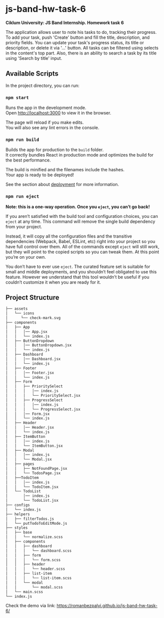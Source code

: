 # js-band-hw-task-6

**Ciklum University: JS Band Internship. Homework task 6**

The application allows user to note his tasks to do, tracking their progress. To
add your task, push 'Create' button and fill the title, description, and
priority fields. You can update your task's progress status, its title or
description, or delete it via '...' button. All tasks can be filtered using
selects in the content's top part. Also, there is an ability to search a task by
its title using 'Search by title' input.

## Available Scripts

In the project directory, you can run:

### `npm start`

Runs the app in the development mode.<br /> Open
[http://localhost:3000](http://localhost:3000) to view it in the browser.

The page will reload if you make edits.<br /> You will also see any lint errors
in the console.

### `npm run build`

Builds the app for production to the `build` folder.<br /> It correctly bundles
React in production mode and optimizes the build for the best performance.

The build is minified and the filenames include the hashes.<br /> Your app is
ready to be deployed!

See the section about
[deployment](https://facebook.github.io/create-react-app/docs/deployment) for
more information.

### `npm run eject`

**Note: this is a one-way operation. Once you `eject`, you can’t go back!**

If you aren’t satisfied with the build tool and configuration choices, you can
`eject` at any time. This command will remove the single build dependency from
your project.

Instead, it will copy all the configuration files and the transitive
dependencies (Webpack, Babel, ESLint, etc) right into your project so you have
full control over them. All of the commands except `eject` will still work, but
they will point to the copied scripts so you can tweak them. At this point
you’re on your own.

You don’t have to ever use `eject`. The curated feature set is suitable for
small and middle deployments, and you shouldn’t feel obligated to use this
feature. However we understand that this tool wouldn’t be useful if you couldn’t
customize it when you are ready for it.

## Project Structure

```bash
├── assets
│   └── icons
│      └── check-mark.svg
├── components
│   ├── App
│   │   │── App.jsx
│   │   └── index.js
│   ├── ButtonDropdown
│   │   │── ButtonDropdown.jsx
│   │   └── index.js
│   ├── Dashboard
│   │   │── Dashboard.jsx
│   │   └── index.js
│   ├── Footer
│   │   │── Footer.jsx
│   │   └── index.js
│   ├── Form
│   │   ├── PrioritySelect
│   │   │   │── index.js
│   │   │   └── PrioritySelect.jsx
│   │   ├── ProgressSelect
│   │   │   │── index.js
│   │   │   └── ProgressSelect.jsx
│   │   │── Form.jsx
│   │   └── index.js
│   ├── Header
│   │   │── Header.jsx
│   │   └── index.js
│   ├── ItemButton
│   │   │── index.js
│   │   └── ItemButton.jsx
│   ├── Modal
│   │   │── index.js
│   │   └── Modal.jsx
│   ├── pages
│   │   ├── NotFoundPage.jsx
│   │   └── TodosPage.jsx
│   ├──TodoItem
│   │   │── index.js
│   │   └── TodoItem.jsx
│   └── TodoList
│       │── index.js
│       └── TodoList.jsx
├── configs
│   └── index.js
├── helpers
│   ├── filterTodos.js
│   └── putTodoToEditMode.js
├── styles
│   ├── base
│   │   └── normalize.scss
│   ├── components
│   │   ├── dashboard
│   │   │   └── dashboard.scss
│   │   ├── form
│   │   │   └── form.scss
│   │   ├── header
│   │   │   └── header.scss
│   │   ├── list-item
│   │   │   └── list-item.scss
│   │   └── modal
│   │       └── modal.scss
│   └── main.scss
└── index.js
```

Check the demo via link: https://romanbezpalyi.github.io/js-band-hw-task-6/
